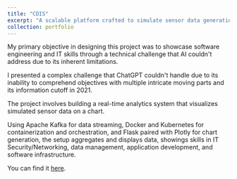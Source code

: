 ```yaml
---
title: "CDIS"
excerpt: "A scalable platform crafted to simulate sensor data generation, process that data, and present it via Flask. My primary objective in designing this project was to create a technical challenge that couldn't be constructed by AI due to its inherent limitations while showing my background in Software Engineering and IT.<br/><img src='/images/CIDS.png'>"
collection: portfolio
---
```


My primary objective in designing this project was to showcase software engineering and IT skills through a technical challenge that AI couldn't address due to its inherent limitations.

I presented a complex challenge that ChatGPT couldn't handle due to its inability to comprehend objectives with multiple intricate moving parts and its information cutoff in 2021.

The project involves building a real-time analytics system that visualizes simulated sensor data on a chart. 

Using Apache Kafka for data streaming, Docker and Kubernetes for containerization and orchestration, and Flask paired with Plotly for chart generation, the setup aggregates and displays data, showings skills in IT Security/Networking, data management, application development, and software infrastructure.

You can find it [here](https://github.com/dyang21/Continuous-Data-Integration-Deployment-System/tree/main).

